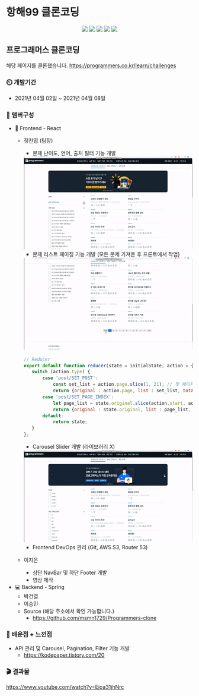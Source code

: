 # 항해99 클론코딩

<p align='center'>
    <img src="https://img.shields.io/badge/React-v17.0.2-blue?logo=React"/>
    <img src="https://img.shields.io/badge/Redux-v4.0.5-purple?logo=Redux"/>
    <img src="https://img.shields.io/badge/StyledComponents-v5.2.3-pink?logo=styled-components"/>
    <img src="https://img.shields.io/badge/SpringBoot-v2.4.4-6db33f?logo=Spring"/>
    <img src="https://img.shields.io/badge/yarn-^1.22.10-yellow?logo=yarn" />
</p>

## 프로그래머스 클론코딩
해당 페이지를 클론했습니다.
https://programmers.co.kr/learn/challenges 

### :timer_clock: 개발기간
+ 2021년 04월 02일 ~ 2021년 04월 08일

### :mage: 맴버구성
+ :lipstick: Frontend - React
  + 정찬엽 (팀장)
     + 문제 난이도, 언어, 출처 필터 기능 개발
     <img width="700px" alt="필터" src="./src/media/image/filter.gif" />

     + 문제 리스트 페이징 기능 개발 (모든 문제 가져온 후 프론트에서 작업)
     <img width="700px" alt="페이징" src="./src/media/image/page.gif" />

     ```javascript
     // Reducer
    export default function reducer(state = initialState, action = {}) {
        switch (action.type) {
            case 'post/SET_POST':
                const set_list = action.page.slice(1, 21); // 첫 페이지의 20개
                return {original : action.page, list : set_list, total : action.page.length};
            case 'post/SET_PAGE_INDEX':
                let page_list = state.original.slice(action.start, action.end); // 페이지 마다 20개씩 잘라서 보여줌
                return {original : state.original, list : page_list, total : state.total, start : action.start, end : action.end};
            default:
                return state;
        }
    };
     ```
     
     + Carousel Slider 개발 (라이브러리 X)
     <img width="700px" alt="슬라이더" src="./src/media/image/slide.gif" />

     + Frontend DevOps 관리 (Git, AWS S3, Router 53)
  + 이지은
     + 상단 NavBar 및 하단 Footer 개발
     + 영상 제작
+ :computer: Backend - Spring
  + 박건열
  + 이승민
  + Source (해당 주소에서 확인 가능합니다.)
    + https://github.com/msmn1729/Programmers-clone

### :100: 배운점 + 느낀점
+ API 관리 및 Carousel, Pagination, Filter 기능 개발
  + https://kodepaper.tistory.com/20

### :clapper: 결과물
https://www.youtube.com/watch?v=Ejoa31jhNrc
